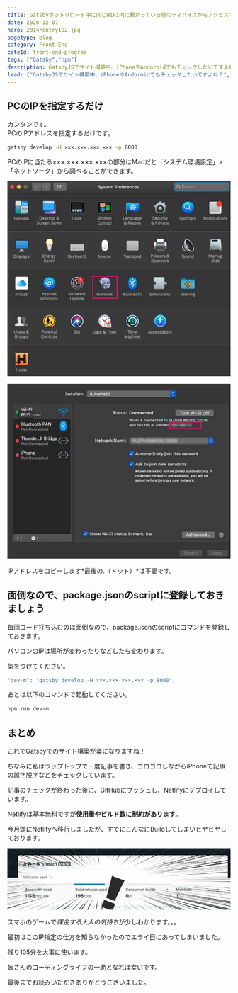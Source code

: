 ```yaml
---
title: Gatsbyホットリロード中に同じWiFi内に繋がっている他のディバイスからアクセスする方法
date: 2020-12-07
hero: 2014/entry192.jpg
pagetype: blog
category: Front End
cateId: front-end-program
tags: ["Gatsby","npm"]
description: GatsbyJSでサイト構築中、iPhoneやAndoroidでもチェックしたいですよね？同じWiFi繋がっているのなら、browser syncではExternalアドレスが使えるはず！やり方を調べていたら、見つかったのでそのやり方をメモしておきます。
lead: ["GatsbyJSでサイト構築中、iPhoneやAndoroidでもチェックしたいですよね？","同じWiFi繋がっているのなら、browser syncみたいにExternalアドレスが使えるはず！","やり方を調べていたら、見つかったのでそのやり方をメモしておきます。"]
---
```

## PCのIPを指定するだけ
カンタンです。<br>
PCのIPアドレスを指定するだけです。

```bash
gatsby develop -H ×××.×××.×××.××× -p 8000
```

PCのIPに当たる×××.×××.×××.×××の部分はMacだと「システム環境設定」>「ネットワーク」から調べることができます。

![Mac「システム環境設定」](./images/2020/12/entry411-1.jpg)

![Mac「システム環境設定」>「ネットワーク」](./images/2020/12/entry411-2.jpg)

IPアドレスをコピーします*最後の.（ドット）*は不要です。

## 面倒なので、package.jsonのscriptに登録しておきましょう
毎回コード打ち込むのは面倒なので、package.jsonのscriptにコマンドを登録しておきます。

パソコンのIPは場所が変わったりなどしたら変わります。

気をつけてください。
```js
"dev-m": "gatsby develop -H ×××.×××.×××.××× -p 8000",
```

あとは以下のコマンドで起動してください。

```bash
npm run dev-m
```

## まとめ
これでGatsbyでのサイト構築が楽になりますね！

ちなみに私はラップトップで一度記事を書き、ゴロゴロしながらiPhoneで記事の誤字脱字などをチェックしています。

記事のチェックが終わった後に、GitHubにプッシュし、Netlifyにデプロイしています。

Netlifyは基本無料ですが**使用量やビルド数に制約があります**。

今月頭にNetlifyへ移行しましたが、すでにこんなにBuildしてしまいヒヤヒヤしております。

![Mac「システム環境設定」>「ネットワーク」](./images/2020/12/entry411-3.jpg)

スマホのゲームで*課金する大人の気持ち*が少しわかります。。。

最初はこのIP指定の仕方を知らなかったのでエライ目にあってしまいました。

残り105分を大事に使います。

皆さんのコーディングライフの一助となれば幸いです。

最後までお読みいただきありがとうございました。
